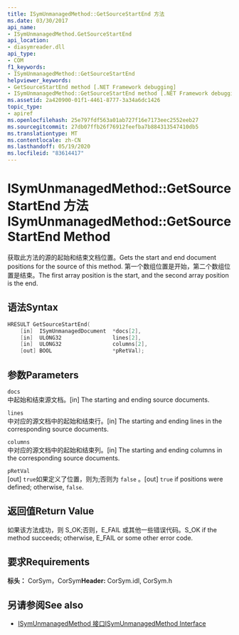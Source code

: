 ```yaml
---
title: ISymUnmanagedMethod::GetSourceStartEnd 方法
ms.date: 03/30/2017
api_name:
- ISymUnmanagedMethod.GetSourceStartEnd
api_location:
- diasymreader.dll
api_type:
- COM
f1_keywords:
- ISymUnmanagedMethod::GetSourceStartEnd
helpviewer_keywords:
- GetSourceStartEnd method [.NET Framework debugging]
- ISymUnmanagedMethod::GetSourceStartEnd method [.NET Framework debugging]
ms.assetid: 2a420900-01f1-4461-8777-3a34a6dc1426
topic_type:
- apiref
ms.openlocfilehash: 25e797fdf563a01ab727f16e7173eec2552eeb27
ms.sourcegitcommit: 27db07ffb26f76912feefba7b884313547410db5
ms.translationtype: MT
ms.contentlocale: zh-CN
ms.lasthandoff: 05/19/2020
ms.locfileid: "83614417"
---
```

# <a name="isymunmanagedmethodgetsourcestartend-method"></a><span data-ttu-id="c79cb-102">ISymUnmanagedMethod::GetSourceStartEnd 方法</span><span class="sxs-lookup"><span data-stu-id="c79cb-102">ISymUnmanagedMethod::GetSourceStartEnd Method</span></span>
<span data-ttu-id="c79cb-103">获取此方法的源的起始和结束文档位置。</span><span class="sxs-lookup"><span data-stu-id="c79cb-103">Gets the start and end document positions for the source of this method.</span></span> <span data-ttu-id="c79cb-104">第一个数组位置是开始，第二个数组位置是结束。</span><span class="sxs-lookup"><span data-stu-id="c79cb-104">The first array position is the start, and the second array position is the end.</span></span>  
  
## <a name="syntax"></a><span data-ttu-id="c79cb-105">语法</span><span class="sxs-lookup"><span data-stu-id="c79cb-105">Syntax</span></span>  
  
```cpp  
HRESULT GetSourceStartEnd(  
    [in]  ISymUnmanagedDocument  *docs[2],  
    [in]  ULONG32                lines[2],  
    [in]  ULONG32                columns[2],  
    [out] BOOL                   *pRetVal);  
```  
  
## <a name="parameters"></a><span data-ttu-id="c79cb-106">参数</span><span class="sxs-lookup"><span data-stu-id="c79cb-106">Parameters</span></span>  
 `docs`  
 <span data-ttu-id="c79cb-107">中起始和结束源文档。</span><span class="sxs-lookup"><span data-stu-id="c79cb-107">[in] The starting and ending source documents.</span></span>  
  
 `lines`  
 <span data-ttu-id="c79cb-108">中对应的源文档中的起始和结束行。</span><span class="sxs-lookup"><span data-stu-id="c79cb-108">[in] The starting and ending lines in the corresponding source documents.</span></span>  
  
 `columns`  
 <span data-ttu-id="c79cb-109">中对应的源文档中的起始和结束列。</span><span class="sxs-lookup"><span data-stu-id="c79cb-109">[in] The starting and ending columns in the corresponding source documents.</span></span>  
  
 `pRetVal`  
 <span data-ttu-id="c79cb-110">[out] `true`如果定义了位置，则为;否则为 `false` 。</span><span class="sxs-lookup"><span data-stu-id="c79cb-110">[out] `true` if positions were defined; otherwise, `false`.</span></span>  
  
## <a name="return-value"></a><span data-ttu-id="c79cb-111">返回值</span><span class="sxs-lookup"><span data-stu-id="c79cb-111">Return Value</span></span>  
 <span data-ttu-id="c79cb-112">如果该方法成功，则 S_OK;否则，E_FAIL 或其他一些错误代码。</span><span class="sxs-lookup"><span data-stu-id="c79cb-112">S_OK if the method succeeds; otherwise, E_FAIL or some other error code.</span></span>  
  
## <a name="requirements"></a><span data-ttu-id="c79cb-113">要求</span><span class="sxs-lookup"><span data-stu-id="c79cb-113">Requirements</span></span>  
 <span data-ttu-id="c79cb-114">**标头：** CorSym，CorSym</span><span class="sxs-lookup"><span data-stu-id="c79cb-114">**Header:** CorSym.idl, CorSym.h</span></span>  
  
## <a name="see-also"></a><span data-ttu-id="c79cb-115">另请参阅</span><span class="sxs-lookup"><span data-stu-id="c79cb-115">See also</span></span>

- [<span data-ttu-id="c79cb-116">ISymUnmanagedMethod 接口</span><span class="sxs-lookup"><span data-stu-id="c79cb-116">ISymUnmanagedMethod Interface</span></span>](isymunmanagedmethod-interface.md)
